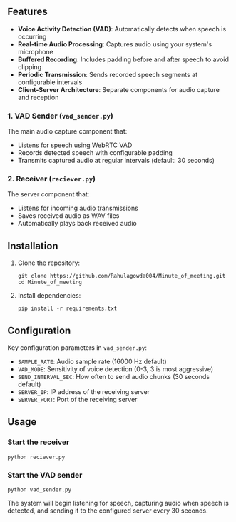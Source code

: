 ## Features

- **Voice Activity Detection (VAD)**: Automatically detects when speech is occurring
- **Real-time Audio Processing**: Captures audio using your system's microphone
- **Buffered Recording**: Includes padding before and after speech to avoid clipping
- **Periodic Transmission**: Sends recorded speech segments at configurable intervals
- **Client-Server Architecture**: Separate components for audio capture and reception

### 1. VAD Sender (`vad_sender.py`)

The main audio capture component that:
- Listens for speech using WebRTC VAD
- Records detected speech with configurable padding
- Transmits captured audio at regular intervals (default: 30 seconds)

### 2. Receiver (`reciever.py`)

The server component that:
- Listens for incoming audio transmissions
- Saves received audio as WAV files
- Automatically plays back received audio


## Installation

1. Clone the repository:
   ```
   git clone https://github.com/Rahulagowda004/Minute_of_meeting.git
   cd Minute_of_meeting
   ```

2. Install dependencies:
   ```
   pip install -r requirements.txt
   ```

## Configuration

Key configuration parameters in `vad_sender.py`:
- `SAMPLE_RATE`: Audio sample rate (16000 Hz default)
- `VAD_MODE`: Sensitivity of voice detection (0-3, 3 is most aggressive)
- `SEND_INTERVAL_SEC`: How often to send audio chunks (30 seconds default)
- `SERVER_IP`: IP address of the receiving server
- `SERVER_PORT`: Port of the receiving server

## Usage

### Start the receiver
```
python reciever.py
```

### Start the VAD sender
```
python vad_sender.py
```

The system will begin listening for speech, capturing audio when speech is detected, and sending it to the configured server every 30 seconds.

